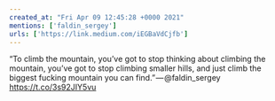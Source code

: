 ```yaml
---
created_at: "Fri Apr 09 12:45:28 +0000 2021"
mentions: ['faldin_sergey']
urls: ['https://link.medium.com/iEGBaVdCjfb']
---
```


“To climb the mountain, you’ve got to stop thinking about climbing the mountain, you’ve got to stop climbing smaller hills, and just climb the biggest fucking mountain you can find.” — @faldin_sergey https://t.co/3s92JIY5vu